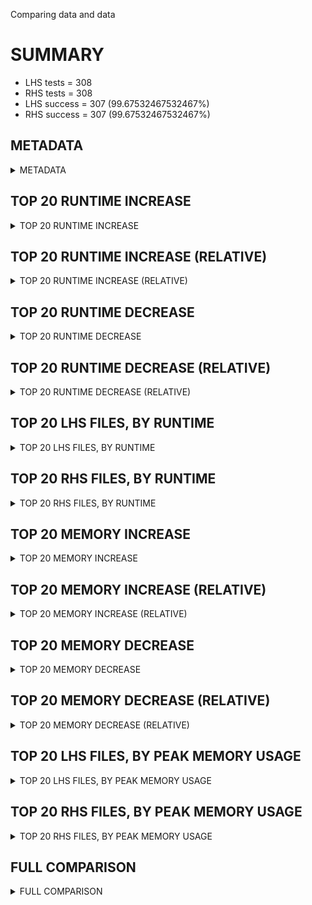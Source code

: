 Comparing data and data


# SUMMARY
- LHS tests = 308
- RHS tests = 308
- LHS success = 307  (99.67532467532467%)
- RHS success = 307  (99.67532467532467%)


## METADATA

<details><summary>METADATA</summary>

# LHS
<pre>
Ramon benchmark for Z3
-
Job description: dio on certora with random seed
Job tag: dio_on_certora_rs
Runner: lev-ripper
Z3 repo: Z3Prover/z3
Z3 commit: df10608db8904f0058a3b63bd99184f4a47c653e
Z3 branch: 
Z3 options: "-T:600 -st lp.dio_eqs=true smt.random_seed=128"
Z3 inputs: inputs/certora
Z3 commit message: reject more terms with big numbers

Signed-off-by: Lev Nachmanson <levnach@hotmail.com>

</pre>
# RHS
<pre>
Ramon benchmark for Z3
-
Job description: dio on certora with random seed
Job tag: dio_on_certora_rs
Runner: lev-ripper
Z3 repo: Z3Prover/z3
Z3 commit: df10608db8904f0058a3b63bd99184f4a47c653e
Z3 branch: 
Z3 options: "-T:600 -st lp.dio_eqs=true smt.random_seed=128"
Z3 inputs: inputs/certora
Z3 commit message: reject more terms with big numbers

Signed-off-by: Lev Nachmanson <levnach@hotmail.com>

</pre>
</details>


## TOP 20 RUNTIME INCREASE

<details><summary>TOP 20 RUNTIME INCREASE</summary>

|FILE                                                                                        |TIME_L     |TIME_R     |DIFF(s)    |DIFF(%)|
|-------------|-------------:|-------------:|--------------:|------------:|
|11775_ad46e5b8db4748c51973_42_QF_UFDTLIA.smt2                                               |   1.344s  |   1.344s  |   0.000s  | 0.0%|
|11775_ad46e5b8db4748c51973_42_QF_UFDTNIA.smt2                                               |   0.739s  |   0.739s  |   0.000s  | 0.0%|
|11775_ad46e5b8db4748c51973_42_QF_UFLIA.smt2                                                 |   2.063s  |   2.063s  |   0.000s  | 0.0%|
|11775_ad46e5b8db4748c51973_42_QF_UFNIA.smt2                                                 |   2.746s  |   2.746s  |   0.000s  | 0.0%|
|11775_ad46e5b8db4748c51973_43_QF_UFDTLIA.smt2                                               |   0.706s  |   0.706s  |   0.000s  | 0.0%|
|11775_ad46e5b8db4748c51973_43_QF_UFDTNIA.smt2                                               |   1.448s  |   1.448s  |   0.000s  | 0.0%|
|11775_ad46e5b8db4748c51973_43_QF_UFLIA.smt2                                                 |   3.210s  |   3.210s  |   0.000s  | 0.0%|
|11775_ad46e5b8db4748c51973_43_QF_UFNIA.smt2                                                 |   0.946s  |   0.946s  |   0.000s  | 0.0%|
|17512_5c1021b0faa6b6e1791b_19_QF_UFDTLIA.smt2                                               | 599.414s  | 599.414s  |   0.000s  | 0.0%|
|17512_5c1021b0faa6b6e1791b_19_QF_UFDTNIA.smt2                                               |   1.367s  |   1.367s  |   0.000s  | 0.0%|
|17512_5c1021b0faa6b6e1791b_19_QF_UFLIA.smt2                                                 | 327.407s  | 327.407s  |   0.000s  | 0.0%|
|17512_5c1021b0faa6b6e1791b_19_QF_UFNIA.smt2                                                 |   2.969s  |   2.969s  |   0.000s  | 0.0%|
|17512_5c1021b0faa6b6e1791b_20_QF_UFDTLIA.smt2                                               | 599.567s  | 599.567s  |   0.000s  | 0.0%|
|17512_5c1021b0faa6b6e1791b_20_QF_UFDTNIA.smt2                                               |  53.467s  |  53.467s  |   0.000s  | 0.0%|
|17512_5c1021b0faa6b6e1791b_20_QF_UFLIA.smt2                                                 | 599.774s  | 599.774s  |   0.000s  | 0.0%|
|17512_5c1021b0faa6b6e1791b_20_QF_UFNIA.smt2                                                 |  15.488s  |  15.488s  |   0.000s  | 0.0%|
|17512_5c1021b0faa6b6e1791b_21_QF_UFDTLIA.smt2                                               |   8.132s  |   8.132s  |   0.000s  | 0.0%|
|17512_5c1021b0faa6b6e1791b_21_QF_UFDTNIA.smt2                                               |  75.728s  |  75.728s  |   0.000s  | 0.0%|
|17512_5c1021b0faa6b6e1791b_21_QF_UFLIA.smt2                                                 |   7.823s  |   7.823s  |   0.000s  | 0.0%|
|17512_5c1021b0faa6b6e1791b_21_QF_UFNIA.smt2                                                 |   9.211s  |   9.211s  |   0.000s  | 0.0%|
</details>


## TOP 20 RUNTIME INCREASE (RELATIVE)

<details><summary>TOP 20 RUNTIME INCREASE (RELATIVE)</summary>

|FILE                                                                                        |TIME_L     |TIME_R     |DIFF(s)    |DIFF(%)|
|-------------|-------------:|-------------:|--------------:|------------:|
|11775_ad46e5b8db4748c51973_42_QF_UFDTLIA.smt2                                               |   1.344s  |   1.344s  |   0.000s  | 0.0%|
|11775_ad46e5b8db4748c51973_42_QF_UFDTNIA.smt2                                               |   0.739s  |   0.739s  |   0.000s  | 0.0%|
|11775_ad46e5b8db4748c51973_42_QF_UFLIA.smt2                                                 |   2.063s  |   2.063s  |   0.000s  | 0.0%|
|11775_ad46e5b8db4748c51973_42_QF_UFNIA.smt2                                                 |   2.746s  |   2.746s  |   0.000s  | 0.0%|
|11775_ad46e5b8db4748c51973_43_QF_UFDTLIA.smt2                                               |   0.706s  |   0.706s  |   0.000s  | 0.0%|
|11775_ad46e5b8db4748c51973_43_QF_UFDTNIA.smt2                                               |   1.448s  |   1.448s  |   0.000s  | 0.0%|
|11775_ad46e5b8db4748c51973_43_QF_UFLIA.smt2                                                 |   3.210s  |   3.210s  |   0.000s  | 0.0%|
|11775_ad46e5b8db4748c51973_43_QF_UFNIA.smt2                                                 |   0.946s  |   0.946s  |   0.000s  | 0.0%|
|17512_5c1021b0faa6b6e1791b_19_QF_UFDTLIA.smt2                                               | 599.414s  | 599.414s  |   0.000s  | 0.0%|
|17512_5c1021b0faa6b6e1791b_19_QF_UFDTNIA.smt2                                               |   1.367s  |   1.367s  |   0.000s  | 0.0%|
|17512_5c1021b0faa6b6e1791b_19_QF_UFLIA.smt2                                                 | 327.407s  | 327.407s  |   0.000s  | 0.0%|
|17512_5c1021b0faa6b6e1791b_19_QF_UFNIA.smt2                                                 |   2.969s  |   2.969s  |   0.000s  | 0.0%|
|17512_5c1021b0faa6b6e1791b_20_QF_UFDTLIA.smt2                                               | 599.567s  | 599.567s  |   0.000s  | 0.0%|
|17512_5c1021b0faa6b6e1791b_20_QF_UFDTNIA.smt2                                               |  53.467s  |  53.467s  |   0.000s  | 0.0%|
|17512_5c1021b0faa6b6e1791b_20_QF_UFLIA.smt2                                                 | 599.774s  | 599.774s  |   0.000s  | 0.0%|
|17512_5c1021b0faa6b6e1791b_20_QF_UFNIA.smt2                                                 |  15.488s  |  15.488s  |   0.000s  | 0.0%|
|17512_5c1021b0faa6b6e1791b_21_QF_UFDTLIA.smt2                                               |   8.132s  |   8.132s  |   0.000s  | 0.0%|
|17512_5c1021b0faa6b6e1791b_21_QF_UFDTNIA.smt2                                               |  75.728s  |  75.728s  |   0.000s  | 0.0%|
|17512_5c1021b0faa6b6e1791b_21_QF_UFLIA.smt2                                                 |   7.823s  |   7.823s  |   0.000s  | 0.0%|
|17512_5c1021b0faa6b6e1791b_21_QF_UFNIA.smt2                                                 |   9.211s  |   9.211s  |   0.000s  | 0.0%|
</details>


## TOP 20 RUNTIME DECREASE

<details><summary>TOP 20 RUNTIME DECREASE</summary>

|FILE                                                                                        |TIME_L     |TIME_R     |DIFF(s)    |DIFF(%)|
|-------------|-------------:|-------------:|--------------:|------------:|
|11775_ad46e5b8db4748c51973_42_QF_UFDTLIA.smt2                                               |   1.344s  |   1.344s  |   0.000s  | 0.0%|
|11775_ad46e5b8db4748c51973_42_QF_UFDTNIA.smt2                                               |   0.739s  |   0.739s  |   0.000s  | 0.0%|
|11775_ad46e5b8db4748c51973_42_QF_UFLIA.smt2                                                 |   2.063s  |   2.063s  |   0.000s  | 0.0%|
|11775_ad46e5b8db4748c51973_42_QF_UFNIA.smt2                                                 |   2.746s  |   2.746s  |   0.000s  | 0.0%|
|11775_ad46e5b8db4748c51973_43_QF_UFDTLIA.smt2                                               |   0.706s  |   0.706s  |   0.000s  | 0.0%|
|11775_ad46e5b8db4748c51973_43_QF_UFDTNIA.smt2                                               |   1.448s  |   1.448s  |   0.000s  | 0.0%|
|11775_ad46e5b8db4748c51973_43_QF_UFLIA.smt2                                                 |   3.210s  |   3.210s  |   0.000s  | 0.0%|
|11775_ad46e5b8db4748c51973_43_QF_UFNIA.smt2                                                 |   0.946s  |   0.946s  |   0.000s  | 0.0%|
|17512_5c1021b0faa6b6e1791b_19_QF_UFDTLIA.smt2                                               | 599.414s  | 599.414s  |   0.000s  | 0.0%|
|17512_5c1021b0faa6b6e1791b_19_QF_UFDTNIA.smt2                                               |   1.367s  |   1.367s  |   0.000s  | 0.0%|
|17512_5c1021b0faa6b6e1791b_19_QF_UFLIA.smt2                                                 | 327.407s  | 327.407s  |   0.000s  | 0.0%|
|17512_5c1021b0faa6b6e1791b_19_QF_UFNIA.smt2                                                 |   2.969s  |   2.969s  |   0.000s  | 0.0%|
|17512_5c1021b0faa6b6e1791b_20_QF_UFDTLIA.smt2                                               | 599.567s  | 599.567s  |   0.000s  | 0.0%|
|17512_5c1021b0faa6b6e1791b_20_QF_UFDTNIA.smt2                                               |  53.467s  |  53.467s  |   0.000s  | 0.0%|
|17512_5c1021b0faa6b6e1791b_20_QF_UFLIA.smt2                                                 | 599.774s  | 599.774s  |   0.000s  | 0.0%|
|17512_5c1021b0faa6b6e1791b_20_QF_UFNIA.smt2                                                 |  15.488s  |  15.488s  |   0.000s  | 0.0%|
|17512_5c1021b0faa6b6e1791b_21_QF_UFDTLIA.smt2                                               |   8.132s  |   8.132s  |   0.000s  | 0.0%|
|17512_5c1021b0faa6b6e1791b_21_QF_UFDTNIA.smt2                                               |  75.728s  |  75.728s  |   0.000s  | 0.0%|
|17512_5c1021b0faa6b6e1791b_21_QF_UFLIA.smt2                                                 |   7.823s  |   7.823s  |   0.000s  | 0.0%|
|17512_5c1021b0faa6b6e1791b_21_QF_UFNIA.smt2                                                 |   9.211s  |   9.211s  |   0.000s  | 0.0%|
</details>


## TOP 20 RUNTIME DECREASE (RELATIVE)

<details><summary>TOP 20 RUNTIME DECREASE (RELATIVE)</summary>

|FILE                                                                                        |TIME_L     |TIME_R     |DIFF(s)    |DIFF(%)|
|-------------|-------------:|-------------:|--------------:|------------:|
|11775_ad46e5b8db4748c51973_42_QF_UFDTLIA.smt2                                               |   1.344s  |   1.344s  |   0.000s  | 0.0%|
|11775_ad46e5b8db4748c51973_42_QF_UFDTNIA.smt2                                               |   0.739s  |   0.739s  |   0.000s  | 0.0%|
|11775_ad46e5b8db4748c51973_42_QF_UFLIA.smt2                                                 |   2.063s  |   2.063s  |   0.000s  | 0.0%|
|11775_ad46e5b8db4748c51973_42_QF_UFNIA.smt2                                                 |   2.746s  |   2.746s  |   0.000s  | 0.0%|
|11775_ad46e5b8db4748c51973_43_QF_UFDTLIA.smt2                                               |   0.706s  |   0.706s  |   0.000s  | 0.0%|
|11775_ad46e5b8db4748c51973_43_QF_UFDTNIA.smt2                                               |   1.448s  |   1.448s  |   0.000s  | 0.0%|
|11775_ad46e5b8db4748c51973_43_QF_UFLIA.smt2                                                 |   3.210s  |   3.210s  |   0.000s  | 0.0%|
|11775_ad46e5b8db4748c51973_43_QF_UFNIA.smt2                                                 |   0.946s  |   0.946s  |   0.000s  | 0.0%|
|17512_5c1021b0faa6b6e1791b_19_QF_UFDTLIA.smt2                                               | 599.414s  | 599.414s  |   0.000s  | 0.0%|
|17512_5c1021b0faa6b6e1791b_19_QF_UFDTNIA.smt2                                               |   1.367s  |   1.367s  |   0.000s  | 0.0%|
|17512_5c1021b0faa6b6e1791b_19_QF_UFLIA.smt2                                                 | 327.407s  | 327.407s  |   0.000s  | 0.0%|
|17512_5c1021b0faa6b6e1791b_19_QF_UFNIA.smt2                                                 |   2.969s  |   2.969s  |   0.000s  | 0.0%|
|17512_5c1021b0faa6b6e1791b_20_QF_UFDTLIA.smt2                                               | 599.567s  | 599.567s  |   0.000s  | 0.0%|
|17512_5c1021b0faa6b6e1791b_20_QF_UFDTNIA.smt2                                               |  53.467s  |  53.467s  |   0.000s  | 0.0%|
|17512_5c1021b0faa6b6e1791b_20_QF_UFLIA.smt2                                                 | 599.774s  | 599.774s  |   0.000s  | 0.0%|
|17512_5c1021b0faa6b6e1791b_20_QF_UFNIA.smt2                                                 |  15.488s  |  15.488s  |   0.000s  | 0.0%|
|17512_5c1021b0faa6b6e1791b_21_QF_UFDTLIA.smt2                                               |   8.132s  |   8.132s  |   0.000s  | 0.0%|
|17512_5c1021b0faa6b6e1791b_21_QF_UFDTNIA.smt2                                               |  75.728s  |  75.728s  |   0.000s  | 0.0%|
|17512_5c1021b0faa6b6e1791b_21_QF_UFLIA.smt2                                                 |   7.823s  |   7.823s  |   0.000s  | 0.0%|
|17512_5c1021b0faa6b6e1791b_21_QF_UFNIA.smt2                                                 |   9.211s  |   9.211s  |   0.000s  | 0.0%|
</details>


## TOP 20 LHS FILES, BY RUNTIME

<details><summary>TOP 20 LHS FILES, BY RUNTIME</summary>

|FILE                                                                                       |TIME     |MEM        |
|------------|----------:|---------:|
|38347_525a1ca0331f2bcbf520_54_QF_UFDTLIA.smt2                                              | 599.919s |2124.0MiB|
|940_590f27b1c3c800d3243e_30_QF_UFDTLIA.smt2                                                | 599.914s |939.0MiB|
|940_590f27b1c3c800d3243e_33_QF_UFDTLIA.smt2                                                | 599.870s |467.0MiB|
|940_590f27b1c3c800d3243e_29_QF_UFDTLIA.smt2                                                | 599.861s |452.0MiB|
|940_590f27b1c3c800d3243e_32_QF_UFDTLIA.smt2                                                | 599.849s |492.0MiB|
|66603_accdadf23a1cf70ae043_75_QF_UFLIA.smt2                                                | 599.849s |1295.0MiB|
|44289_b077fc096b3d41cba49f8628caff7fa5_16_QF_UFLIA.smt2                                    | 599.841s |242.0MiB|
|25959_5dee2e2f6ef44465a2bea4b085818948_65_QF_UFDTLIA.smt2                                  | 599.819s |1418.0MiB|
|25959_5dee2e2f6ef44465a2bea4b085818948_67_QF_UFNIA.smt2                                    | 599.804s |106.0MiB|
|93493_1fdb6cc8eb9c4363b5838af9eb8c7f1f_53_QF_UFLIA.smt2                                    | 599.804s |154.0MiB|
|38347_525a1ca0331f2bcbf520_54_QF_UFLIA.smt2                                                | 599.800s |2221.0MiB|
|25959_5dee2e2f6ef44465a2bea4b085818948_69_QF_UFDTLIA.smt2                                  | 599.798s |727.0MiB|
|72658_63104dadde9c6026353f_71_QF_UFLIA.smt2                                                | 599.787s |369.0MiB|
|65782_cd31513fdcd15701933b_5_QF_UFNIA.smt2                                                 | 599.786s |90.628MiB|
|66603_accdadf23a1cf70ae043_75_QF_UFNIA.smt2                                                | 599.776s |632.0MiB|
|66603_accdadf23a1cf70ae043_72_QF_UFNIA.smt2                                                | 599.775s |571.0MiB|
|17512_5c1021b0faa6b6e1791b_20_QF_UFLIA.smt2                                                | 599.774s |606.0MiB|
|44788_1965f0d6d94d5d8054ba_35_QF_UFNIA.smt2                                                | 599.771s |82.3MiB|
|38347_092cc73601c78e45f4f9_55_QF_UFNIA.smt2                                                | 599.769s |31.044MiB|
|66603_accdadf23a1cf70ae043_73_QF_UFLIA.smt2                                                | 599.766s |881.0MiB|
</details>


## TOP 20 RHS FILES, BY RUNTIME

<details><summary>TOP 20 RHS FILES, BY RUNTIME</summary>

|FILE                                                                                       |TIME     |MEM        |
|------------|----------:|---------:|
|38347_525a1ca0331f2bcbf520_54_QF_UFDTLIA.smt2                                              | 599.919s |2124.0MiB|
|940_590f27b1c3c800d3243e_30_QF_UFDTLIA.smt2                                                | 599.914s |939.0MiB|
|940_590f27b1c3c800d3243e_33_QF_UFDTLIA.smt2                                                | 599.870s |467.0MiB|
|940_590f27b1c3c800d3243e_29_QF_UFDTLIA.smt2                                                | 599.861s |452.0MiB|
|940_590f27b1c3c800d3243e_32_QF_UFDTLIA.smt2                                                | 599.849s |492.0MiB|
|66603_accdadf23a1cf70ae043_75_QF_UFLIA.smt2                                                | 599.849s |1295.0MiB|
|44289_b077fc096b3d41cba49f8628caff7fa5_16_QF_UFLIA.smt2                                    | 599.841s |242.0MiB|
|25959_5dee2e2f6ef44465a2bea4b085818948_65_QF_UFDTLIA.smt2                                  | 599.819s |1418.0MiB|
|25959_5dee2e2f6ef44465a2bea4b085818948_67_QF_UFNIA.smt2                                    | 599.804s |106.0MiB|
|93493_1fdb6cc8eb9c4363b5838af9eb8c7f1f_53_QF_UFLIA.smt2                                    | 599.804s |154.0MiB|
|38347_525a1ca0331f2bcbf520_54_QF_UFLIA.smt2                                                | 599.800s |2221.0MiB|
|25959_5dee2e2f6ef44465a2bea4b085818948_69_QF_UFDTLIA.smt2                                  | 599.798s |727.0MiB|
|72658_63104dadde9c6026353f_71_QF_UFLIA.smt2                                                | 599.787s |369.0MiB|
|65782_cd31513fdcd15701933b_5_QF_UFNIA.smt2                                                 | 599.786s |90.628MiB|
|66603_accdadf23a1cf70ae043_75_QF_UFNIA.smt2                                                | 599.776s |632.0MiB|
|66603_accdadf23a1cf70ae043_72_QF_UFNIA.smt2                                                | 599.775s |571.0MiB|
|17512_5c1021b0faa6b6e1791b_20_QF_UFLIA.smt2                                                | 599.774s |606.0MiB|
|44788_1965f0d6d94d5d8054ba_35_QF_UFNIA.smt2                                                | 599.771s |82.3MiB|
|38347_092cc73601c78e45f4f9_55_QF_UFNIA.smt2                                                | 599.769s |31.044MiB|
|66603_accdadf23a1cf70ae043_73_QF_UFLIA.smt2                                                | 599.766s |881.0MiB|
</details>


## TOP 20 MEMORY INCREASE

<details><summary>TOP 20 MEMORY INCREASE</summary>

|FILE                                                                                        |MEM_L         |MEM_R         |DIFF            |DIFF(%)|
|-------------|-------------:|-------------:|--------------:|------------:|
|11775_ad46e5b8db4748c51973_42_QF_UFDTLIA.smt2                                               |35.12MiB|35.12MiB|0B| 0.0%|
|11775_ad46e5b8db4748c51973_42_QF_UFDTNIA.smt2                                               |28.644MiB|28.644MiB|0B| 0.0%|
|11775_ad46e5b8db4748c51973_42_QF_UFLIA.smt2                                                 |40.348MiB|40.348MiB|0B| 0.0%|
|11775_ad46e5b8db4748c51973_42_QF_UFNIA.smt2                                                 |30.992MiB|30.992MiB|0B| 0.0%|
|11775_ad46e5b8db4748c51973_43_QF_UFDTLIA.smt2                                               |33.632MiB|33.632MiB|0B| 0.0%|
|11775_ad46e5b8db4748c51973_43_QF_UFDTNIA.smt2                                               |27.468MiB|27.468MiB|0B| 0.0%|
|11775_ad46e5b8db4748c51973_43_QF_UFLIA.smt2                                                 |37.664MiB|37.664MiB|0B| 0.0%|
|11775_ad46e5b8db4748c51973_43_QF_UFNIA.smt2                                                 |27.036MiB|27.036MiB|0B| 0.0%|
|17512_5c1021b0faa6b6e1791b_19_QF_UFDTLIA.smt2                                               |147.0MiB|147.0MiB|0B| 0.0%|
|17512_5c1021b0faa6b6e1791b_19_QF_UFDTNIA.smt2                                               |22.82MiB|22.82MiB|0B| 0.0%|
|17512_5c1021b0faa6b6e1791b_19_QF_UFLIA.smt2                                                 |97.164MiB|97.164MiB|0B| 0.0%|
|17512_5c1021b0faa6b6e1791b_19_QF_UFNIA.smt2                                                 |23.12MiB|23.12MiB|0B| 0.0%|
|17512_5c1021b0faa6b6e1791b_20_QF_UFDTLIA.smt2                                               |608.0MiB|608.0MiB|0B| 0.0%|
|17512_5c1021b0faa6b6e1791b_20_QF_UFDTNIA.smt2                                               |35.388MiB|35.388MiB|0B| 0.0%|
|17512_5c1021b0faa6b6e1791b_20_QF_UFLIA.smt2                                                 |606.0MiB|606.0MiB|0B| 0.0%|
|17512_5c1021b0faa6b6e1791b_20_QF_UFNIA.smt2                                                 |33.308MiB|33.308MiB|0B| 0.0%|
|17512_5c1021b0faa6b6e1791b_21_QF_UFDTLIA.smt2                                               |71.804MiB|71.804MiB|0B| 0.0%|
|17512_5c1021b0faa6b6e1791b_21_QF_UFDTNIA.smt2                                               |39.572MiB|39.572MiB|0B| 0.0%|
|17512_5c1021b0faa6b6e1791b_21_QF_UFLIA.smt2                                                 |75.36MiB|75.36MiB|0B| 0.0%|
|17512_5c1021b0faa6b6e1791b_21_QF_UFNIA.smt2                                                 |33.044MiB|33.044MiB|0B| 0.0%|
</details>


## TOP 20 MEMORY INCREASE (RELATIVE)

<details><summary>TOP 20 MEMORY INCREASE (RELATIVE)</summary>

|FILE                                                                                        |MEM_L         |MEM_R         |DIFF            |DIFF(%)|
|-------------|-------------:|-------------:|--------------:|------------:|
|11775_ad46e5b8db4748c51973_42_QF_UFDTLIA.smt2                                               |35.12MiB|35.12MiB|0B| 0.0%|
|11775_ad46e5b8db4748c51973_42_QF_UFDTNIA.smt2                                               |28.644MiB|28.644MiB|0B| 0.0%|
|11775_ad46e5b8db4748c51973_42_QF_UFLIA.smt2                                                 |40.348MiB|40.348MiB|0B| 0.0%|
|11775_ad46e5b8db4748c51973_42_QF_UFNIA.smt2                                                 |30.992MiB|30.992MiB|0B| 0.0%|
|11775_ad46e5b8db4748c51973_43_QF_UFDTLIA.smt2                                               |33.632MiB|33.632MiB|0B| 0.0%|
|11775_ad46e5b8db4748c51973_43_QF_UFDTNIA.smt2                                               |27.468MiB|27.468MiB|0B| 0.0%|
|11775_ad46e5b8db4748c51973_43_QF_UFLIA.smt2                                                 |37.664MiB|37.664MiB|0B| 0.0%|
|11775_ad46e5b8db4748c51973_43_QF_UFNIA.smt2                                                 |27.036MiB|27.036MiB|0B| 0.0%|
|17512_5c1021b0faa6b6e1791b_19_QF_UFDTLIA.smt2                                               |147.0MiB|147.0MiB|0B| 0.0%|
|17512_5c1021b0faa6b6e1791b_19_QF_UFDTNIA.smt2                                               |22.82MiB|22.82MiB|0B| 0.0%|
|17512_5c1021b0faa6b6e1791b_19_QF_UFLIA.smt2                                                 |97.164MiB|97.164MiB|0B| 0.0%|
|17512_5c1021b0faa6b6e1791b_19_QF_UFNIA.smt2                                                 |23.12MiB|23.12MiB|0B| 0.0%|
|17512_5c1021b0faa6b6e1791b_20_QF_UFDTLIA.smt2                                               |608.0MiB|608.0MiB|0B| 0.0%|
|17512_5c1021b0faa6b6e1791b_20_QF_UFDTNIA.smt2                                               |35.388MiB|35.388MiB|0B| 0.0%|
|17512_5c1021b0faa6b6e1791b_20_QF_UFLIA.smt2                                                 |606.0MiB|606.0MiB|0B| 0.0%|
|17512_5c1021b0faa6b6e1791b_20_QF_UFNIA.smt2                                                 |33.308MiB|33.308MiB|0B| 0.0%|
|17512_5c1021b0faa6b6e1791b_21_QF_UFDTLIA.smt2                                               |71.804MiB|71.804MiB|0B| 0.0%|
|17512_5c1021b0faa6b6e1791b_21_QF_UFDTNIA.smt2                                               |39.572MiB|39.572MiB|0B| 0.0%|
|17512_5c1021b0faa6b6e1791b_21_QF_UFLIA.smt2                                                 |75.36MiB|75.36MiB|0B| 0.0%|
|17512_5c1021b0faa6b6e1791b_21_QF_UFNIA.smt2                                                 |33.044MiB|33.044MiB|0B| 0.0%|
</details>


## TOP 20 MEMORY DECREASE

<details><summary>TOP 20 MEMORY DECREASE</summary>

|FILE                                                                                        |MEM_L         |MEM_R         |DIFF            |DIFF(%)|
|-------------|-------------:|-------------:|--------------:|------------:|
|11775_ad46e5b8db4748c51973_42_QF_UFDTLIA.smt2                                               |35.12MiB|35.12MiB|0B| 0.0%|
|11775_ad46e5b8db4748c51973_42_QF_UFDTNIA.smt2                                               |28.644MiB|28.644MiB|0B| 0.0%|
|11775_ad46e5b8db4748c51973_42_QF_UFLIA.smt2                                                 |40.348MiB|40.348MiB|0B| 0.0%|
|11775_ad46e5b8db4748c51973_42_QF_UFNIA.smt2                                                 |30.992MiB|30.992MiB|0B| 0.0%|
|11775_ad46e5b8db4748c51973_43_QF_UFDTLIA.smt2                                               |33.632MiB|33.632MiB|0B| 0.0%|
|11775_ad46e5b8db4748c51973_43_QF_UFDTNIA.smt2                                               |27.468MiB|27.468MiB|0B| 0.0%|
|11775_ad46e5b8db4748c51973_43_QF_UFLIA.smt2                                                 |37.664MiB|37.664MiB|0B| 0.0%|
|11775_ad46e5b8db4748c51973_43_QF_UFNIA.smt2                                                 |27.036MiB|27.036MiB|0B| 0.0%|
|17512_5c1021b0faa6b6e1791b_19_QF_UFDTLIA.smt2                                               |147.0MiB|147.0MiB|0B| 0.0%|
|17512_5c1021b0faa6b6e1791b_19_QF_UFDTNIA.smt2                                               |22.82MiB|22.82MiB|0B| 0.0%|
|17512_5c1021b0faa6b6e1791b_19_QF_UFLIA.smt2                                                 |97.164MiB|97.164MiB|0B| 0.0%|
|17512_5c1021b0faa6b6e1791b_19_QF_UFNIA.smt2                                                 |23.12MiB|23.12MiB|0B| 0.0%|
|17512_5c1021b0faa6b6e1791b_20_QF_UFDTLIA.smt2                                               |608.0MiB|608.0MiB|0B| 0.0%|
|17512_5c1021b0faa6b6e1791b_20_QF_UFDTNIA.smt2                                               |35.388MiB|35.388MiB|0B| 0.0%|
|17512_5c1021b0faa6b6e1791b_20_QF_UFLIA.smt2                                                 |606.0MiB|606.0MiB|0B| 0.0%|
|17512_5c1021b0faa6b6e1791b_20_QF_UFNIA.smt2                                                 |33.308MiB|33.308MiB|0B| 0.0%|
|17512_5c1021b0faa6b6e1791b_21_QF_UFDTLIA.smt2                                               |71.804MiB|71.804MiB|0B| 0.0%|
|17512_5c1021b0faa6b6e1791b_21_QF_UFDTNIA.smt2                                               |39.572MiB|39.572MiB|0B| 0.0%|
|17512_5c1021b0faa6b6e1791b_21_QF_UFLIA.smt2                                                 |75.36MiB|75.36MiB|0B| 0.0%|
|17512_5c1021b0faa6b6e1791b_21_QF_UFNIA.smt2                                                 |33.044MiB|33.044MiB|0B| 0.0%|
</details>


## TOP 20 MEMORY DECREASE (RELATIVE)

<details><summary>TOP 20 MEMORY DECREASE (RELATIVE)</summary>

|FILE                                                                                        |MEM_L         |MEM_R         |DIFF            |DIFF(%)|
|-------------|-------------:|-------------:|--------------:|------------:|
|11775_ad46e5b8db4748c51973_42_QF_UFDTLIA.smt2                                               |35.12MiB|35.12MiB|0B| 0.0%|
|11775_ad46e5b8db4748c51973_42_QF_UFDTNIA.smt2                                               |28.644MiB|28.644MiB|0B| 0.0%|
|11775_ad46e5b8db4748c51973_42_QF_UFLIA.smt2                                                 |40.348MiB|40.348MiB|0B| 0.0%|
|11775_ad46e5b8db4748c51973_42_QF_UFNIA.smt2                                                 |30.992MiB|30.992MiB|0B| 0.0%|
|11775_ad46e5b8db4748c51973_43_QF_UFDTLIA.smt2                                               |33.632MiB|33.632MiB|0B| 0.0%|
|11775_ad46e5b8db4748c51973_43_QF_UFDTNIA.smt2                                               |27.468MiB|27.468MiB|0B| 0.0%|
|11775_ad46e5b8db4748c51973_43_QF_UFLIA.smt2                                                 |37.664MiB|37.664MiB|0B| 0.0%|
|11775_ad46e5b8db4748c51973_43_QF_UFNIA.smt2                                                 |27.036MiB|27.036MiB|0B| 0.0%|
|17512_5c1021b0faa6b6e1791b_19_QF_UFDTLIA.smt2                                               |147.0MiB|147.0MiB|0B| 0.0%|
|17512_5c1021b0faa6b6e1791b_19_QF_UFDTNIA.smt2                                               |22.82MiB|22.82MiB|0B| 0.0%|
|17512_5c1021b0faa6b6e1791b_19_QF_UFLIA.smt2                                                 |97.164MiB|97.164MiB|0B| 0.0%|
|17512_5c1021b0faa6b6e1791b_19_QF_UFNIA.smt2                                                 |23.12MiB|23.12MiB|0B| 0.0%|
|17512_5c1021b0faa6b6e1791b_20_QF_UFDTLIA.smt2                                               |608.0MiB|608.0MiB|0B| 0.0%|
|17512_5c1021b0faa6b6e1791b_20_QF_UFDTNIA.smt2                                               |35.388MiB|35.388MiB|0B| 0.0%|
|17512_5c1021b0faa6b6e1791b_20_QF_UFLIA.smt2                                                 |606.0MiB|606.0MiB|0B| 0.0%|
|17512_5c1021b0faa6b6e1791b_20_QF_UFNIA.smt2                                                 |33.308MiB|33.308MiB|0B| 0.0%|
|17512_5c1021b0faa6b6e1791b_21_QF_UFDTLIA.smt2                                               |71.804MiB|71.804MiB|0B| 0.0%|
|17512_5c1021b0faa6b6e1791b_21_QF_UFDTNIA.smt2                                               |39.572MiB|39.572MiB|0B| 0.0%|
|17512_5c1021b0faa6b6e1791b_21_QF_UFLIA.smt2                                                 |75.36MiB|75.36MiB|0B| 0.0%|
|17512_5c1021b0faa6b6e1791b_21_QF_UFNIA.smt2                                                 |33.044MiB|33.044MiB|0B| 0.0%|
</details>


## TOP 20 LHS FILES, BY PEAK MEMORY USAGE

<details><summary>TOP 20 LHS FILES, BY PEAK MEMORY USAGE</summary>

|FILE                                                                                       |TIME     |MEM        |
|------------|----------:|---------:|
|38347_525a1ca0331f2bcbf520_54_QF_UFLIA.smt2                                                | 599.800s |2221.0MiB|
|25959_5dee2e2f6ef44465a2bea4b085818948_67_QF_UFLIA.smt2                                    | 599.659s |2194.0MiB|
|38347_525a1ca0331f2bcbf520_54_QF_UFDTLIA.smt2                                              | 599.919s |2124.0MiB|
|66603_accdadf23a1cf70ae043_76_QF_UFLIA.smt2                                                | 112.402s |1718.0MiB|
|66603_accdadf23a1cf70ae043_76_QF_UFNIA.smt2                                                | 599.508s |1545.0MiB|
|25959_5dee2e2f6ef44465a2bea4b085818948_65_QF_UFDTLIA.smt2                                  | 599.819s |1418.0MiB|
|25959_5dee2e2f6ef44465a2bea4b085818948_67_QF_UFDTLIA.smt2                                  | 599.563s |1376.0MiB|
|25959_5dee2e2f6ef44465a2bea4b085818948_65_QF_UFLIA.smt2                                    | 599.702s |1343.0MiB|
|66603_accdadf23a1cf70ae043_75_QF_UFLIA.smt2                                                | 599.849s |1295.0MiB|
|25959_5dee2e2f6ef44465a2bea4b085818948_66_QF_UFDTLIA.smt2                                  | 598.976s |1134.0MiB|
|25959_5dee2e2f6ef44465a2bea4b085818948_68_QF_UFDTLIA.smt2                                  | 599.482s |963.0MiB|
|940_590f27b1c3c800d3243e_30_QF_UFDTLIA.smt2                                                | 599.914s |939.0MiB|
|3106_1c933134166dbad31f79_38_QF_UFNIA.smt2                                                 | 599.677s |902.0MiB|
|66603_accdadf23a1cf70ae043_74_QF_UFNIA.smt2                                                | 599.497s |902.0MiB|
|25959_5dee2e2f6ef44465a2bea4b085818948_66_QF_UFLIA.smt2                                    | 599.632s |901.0MiB|
|66603_accdadf23a1cf70ae043_73_QF_UFLIA.smt2                                                | 599.766s |881.0MiB|
|25959_5dee2e2f6ef44465a2bea4b085818948_69_QF_UFLIA.smt2                                    | 599.499s |864.0MiB|
|83314_a702bf8b823398c9e37a_4_UFDTLIA.smt2                                                  | 599.656s |760.0MiB|
|25959_5dee2e2f6ef44465a2bea4b085818948_68_QF_UFLIA.smt2                                    | 599.714s |744.0MiB|
|3106_1c933134166dbad31f79_38_QF_UFLIA.smt2                                                 | 599.295s |743.0MiB|
</details>


## TOP 20 RHS FILES, BY PEAK MEMORY USAGE

<details><summary>TOP 20 RHS FILES, BY PEAK MEMORY USAGE</summary>

|FILE                                                                                       |TIME     |MEM        |
|------------|----------:|---------:|
|38347_525a1ca0331f2bcbf520_54_QF_UFLIA.smt2                                                | 599.800s |2221.0MiB|
|25959_5dee2e2f6ef44465a2bea4b085818948_67_QF_UFLIA.smt2                                    | 599.659s |2194.0MiB|
|38347_525a1ca0331f2bcbf520_54_QF_UFDTLIA.smt2                                              | 599.919s |2124.0MiB|
|66603_accdadf23a1cf70ae043_76_QF_UFLIA.smt2                                                | 112.402s |1718.0MiB|
|66603_accdadf23a1cf70ae043_76_QF_UFNIA.smt2                                                | 599.508s |1545.0MiB|
|25959_5dee2e2f6ef44465a2bea4b085818948_65_QF_UFDTLIA.smt2                                  | 599.819s |1418.0MiB|
|25959_5dee2e2f6ef44465a2bea4b085818948_67_QF_UFDTLIA.smt2                                  | 599.563s |1376.0MiB|
|25959_5dee2e2f6ef44465a2bea4b085818948_65_QF_UFLIA.smt2                                    | 599.702s |1343.0MiB|
|66603_accdadf23a1cf70ae043_75_QF_UFLIA.smt2                                                | 599.849s |1295.0MiB|
|25959_5dee2e2f6ef44465a2bea4b085818948_66_QF_UFDTLIA.smt2                                  | 598.976s |1134.0MiB|
|25959_5dee2e2f6ef44465a2bea4b085818948_68_QF_UFDTLIA.smt2                                  | 599.482s |963.0MiB|
|940_590f27b1c3c800d3243e_30_QF_UFDTLIA.smt2                                                | 599.914s |939.0MiB|
|3106_1c933134166dbad31f79_38_QF_UFNIA.smt2                                                 | 599.677s |902.0MiB|
|66603_accdadf23a1cf70ae043_74_QF_UFNIA.smt2                                                | 599.497s |902.0MiB|
|25959_5dee2e2f6ef44465a2bea4b085818948_66_QF_UFLIA.smt2                                    | 599.632s |901.0MiB|
|66603_accdadf23a1cf70ae043_73_QF_UFLIA.smt2                                                | 599.766s |881.0MiB|
|25959_5dee2e2f6ef44465a2bea4b085818948_69_QF_UFLIA.smt2                                    | 599.499s |864.0MiB|
|83314_a702bf8b823398c9e37a_4_UFDTLIA.smt2                                                  | 599.656s |760.0MiB|
|25959_5dee2e2f6ef44465a2bea4b085818948_68_QF_UFLIA.smt2                                    | 599.714s |744.0MiB|
|3106_1c933134166dbad31f79_38_QF_UFLIA.smt2                                                 | 599.295s |743.0MiB|
</details>


## FULL COMPARISON

<details><summary>FULL COMPARISON</summary>

|FILE                                                                                        |TIME_L     |TIME_R     |DIFF(s)    |DIFF(%)|
|-------------|-------------:|-------------:|--------------:|------------:|
|11775_ad46e5b8db4748c51973_42_QF_UFDTLIA.smt2                                               |   1.344s  |   1.344s  |   0.000s  | 0.0%|
|11775_ad46e5b8db4748c51973_42_QF_UFDTNIA.smt2                                               |   0.739s  |   0.739s  |   0.000s  | 0.0%|
|11775_ad46e5b8db4748c51973_42_QF_UFLIA.smt2                                                 |   2.063s  |   2.063s  |   0.000s  | 0.0%|
|11775_ad46e5b8db4748c51973_42_QF_UFNIA.smt2                                                 |   2.746s  |   2.746s  |   0.000s  | 0.0%|
|11775_ad46e5b8db4748c51973_43_QF_UFDTLIA.smt2                                               |   0.706s  |   0.706s  |   0.000s  | 0.0%|
|11775_ad46e5b8db4748c51973_43_QF_UFDTNIA.smt2                                               |   1.448s  |   1.448s  |   0.000s  | 0.0%|
|11775_ad46e5b8db4748c51973_43_QF_UFLIA.smt2                                                 |   3.210s  |   3.210s  |   0.000s  | 0.0%|
|11775_ad46e5b8db4748c51973_43_QF_UFNIA.smt2                                                 |   0.946s  |   0.946s  |   0.000s  | 0.0%|
|17512_5c1021b0faa6b6e1791b_19_QF_UFDTLIA.smt2                                               | 599.414s  | 599.414s  |   0.000s  | 0.0%|
|17512_5c1021b0faa6b6e1791b_19_QF_UFDTNIA.smt2                                               |   1.367s  |   1.367s  |   0.000s  | 0.0%|
|17512_5c1021b0faa6b6e1791b_19_QF_UFLIA.smt2                                                 | 327.407s  | 327.407s  |   0.000s  | 0.0%|
|17512_5c1021b0faa6b6e1791b_19_QF_UFNIA.smt2                                                 |   2.969s  |   2.969s  |   0.000s  | 0.0%|
|17512_5c1021b0faa6b6e1791b_20_QF_UFDTLIA.smt2                                               | 599.567s  | 599.567s  |   0.000s  | 0.0%|
|17512_5c1021b0faa6b6e1791b_20_QF_UFDTNIA.smt2                                               |  53.467s  |  53.467s  |   0.000s  | 0.0%|
|17512_5c1021b0faa6b6e1791b_20_QF_UFLIA.smt2                                                 | 599.774s  | 599.774s  |   0.000s  | 0.0%|
|17512_5c1021b0faa6b6e1791b_20_QF_UFNIA.smt2                                                 |  15.488s  |  15.488s  |   0.000s  | 0.0%|
|17512_5c1021b0faa6b6e1791b_21_QF_UFDTLIA.smt2                                               |   8.132s  |   8.132s  |   0.000s  | 0.0%|
|17512_5c1021b0faa6b6e1791b_21_QF_UFDTNIA.smt2                                               |  75.728s  |  75.728s  |   0.000s  | 0.0%|
|17512_5c1021b0faa6b6e1791b_21_QF_UFLIA.smt2                                                 |   7.823s  |   7.823s  |   0.000s  | 0.0%|
|17512_5c1021b0faa6b6e1791b_21_QF_UFNIA.smt2                                                 |   9.211s  |   9.211s  |   0.000s  | 0.0%|
|25959_5dee2e2f6ef44465a2bea4b085818948_65_QF_UFDTLIA.smt2                                   | 599.819s  | 599.819s  |   0.000s  | 0.0%|
|25959_5dee2e2f6ef44465a2bea4b085818948_65_QF_UFDTNIA.smt2                                   |  21.262s  |  21.262s  |   0.000s  | 0.0%|
|25959_5dee2e2f6ef44465a2bea4b085818948_65_QF_UFLIA.smt2                                     | 599.702s  | 599.702s  |   0.000s  | 0.0%|
|25959_5dee2e2f6ef44465a2bea4b085818948_65_QF_UFNIA.smt2                                     | 599.490s  | 599.490s  |   0.000s  | 0.0%|
|25959_5dee2e2f6ef44465a2bea4b085818948_66_QF_UFDTLIA.smt2                                   | 598.976s  | 598.976s  |   0.000s  | 0.0%|
|25959_5dee2e2f6ef44465a2bea4b085818948_66_QF_UFDTNIA.smt2                                   | 599.432s  | 599.432s  |   0.000s  | 0.0%|
|25959_5dee2e2f6ef44465a2bea4b085818948_66_QF_UFLIA.smt2                                     | 599.632s  | 599.632s  |   0.000s  | 0.0%|
|25959_5dee2e2f6ef44465a2bea4b085818948_66_QF_UFNIA.smt2                                     | 599.540s  | 599.540s  |   0.000s  | 0.0%|
|25959_5dee2e2f6ef44465a2bea4b085818948_67_QF_UFDTLIA.smt2                                   | 599.563s  | 599.563s  |   0.000s  | 0.0%|
|25959_5dee2e2f6ef44465a2bea4b085818948_67_QF_UFLIA.smt2                                     | 599.659s  | 599.659s  |   0.000s  | 0.0%|
|25959_5dee2e2f6ef44465a2bea4b085818948_67_QF_UFNIA.smt2                                     | 599.804s  | 599.804s  |   0.000s  | 0.0%|
|25959_5dee2e2f6ef44465a2bea4b085818948_68_QF_UFDTLIA.smt2                                   | 599.482s  | 599.482s  |   0.000s  | 0.0%|
|25959_5dee2e2f6ef44465a2bea4b085818948_68_QF_UFDTNIA.smt2                                   | 599.709s  | 599.709s  |   0.000s  | 0.0%|
|25959_5dee2e2f6ef44465a2bea4b085818948_68_QF_UFLIA.smt2                                     | 599.714s  | 599.714s  |   0.000s  | 0.0%|
|25959_5dee2e2f6ef44465a2bea4b085818948_68_QF_UFNIA.smt2                                     | 270.164s  | 270.164s  |   0.000s  | 0.0%|
|25959_5dee2e2f6ef44465a2bea4b085818948_69_QF_UFDTLIA.smt2                                   | 599.798s  | 599.798s  |   0.000s  | 0.0%|
|25959_5dee2e2f6ef44465a2bea4b085818948_69_QF_UFDTNIA.smt2                                   |   3.339s  |   3.339s  |   0.000s  | 0.0%|
|25959_5dee2e2f6ef44465a2bea4b085818948_69_QF_UFLIA.smt2                                     | 599.499s  | 599.499s  |   0.000s  | 0.0%|
|25959_5dee2e2f6ef44465a2bea4b085818948_69_QF_UFNIA.smt2                                     | 469.759s  | 469.759s  |   0.000s  | 0.0%|
|30078_f817a923328f75af7e60_27_QF_UFDTLIA.smt2                                               |  46.872s  |  46.872s  |   0.000s  | 0.0%|
|30078_f817a923328f75af7e60_27_QF_UFDTNIA.smt2                                               |  70.028s  |  70.028s  |   0.000s  | 0.0%|
|30078_f817a923328f75af7e60_27_QF_UFLIA.smt2                                                 | 163.475s  | 163.475s  |   0.000s  | 0.0%|
|30078_f817a923328f75af7e60_27_QF_UFNIA.smt2                                                 |  89.518s  |  89.518s  |   0.000s  | 0.0%|
|30078_f817a923328f75af7e60_28_QF_UFDTLIA.smt2                                               |  80.584s  |  80.584s  |   0.000s  | 0.0%|
|30078_f817a923328f75af7e60_28_QF_UFDTNIA.smt2                                               |  59.506s  |  59.506s  |   0.000s  | 0.0%|
|30078_f817a923328f75af7e60_28_QF_UFLIA.smt2                                                 | 205.186s  | 205.186s  |   0.000s  | 0.0%|
|30078_f817a923328f75af7e60_28_QF_UFNIA.smt2                                                 | 195.437s  | 195.437s  |   0.000s  | 0.0%|
|3106_1c933134166dbad31f79_38_QF_UFDTLIA.smt2                                                | 599.529s  | 599.529s  |   0.000s  | 0.0%|
|3106_1c933134166dbad31f79_38_QF_UFDTNIA.smt2                                                | 599.622s  | 599.622s  |   0.000s  | 0.0%|
|3106_1c933134166dbad31f79_38_QF_UFLIA.smt2                                                  | 599.295s  | 599.295s  |   0.000s  | 0.0%|
|3106_1c933134166dbad31f79_38_QF_UFNIA.smt2                                                  | 599.677s  | 599.677s  |   0.000s  | 0.0%|
|3106_1c933134166dbad31f79_39_QF_UFDTLIA.smt2                                                | 149.104s  | 149.104s  |   0.000s  | 0.0%|
|3106_1c933134166dbad31f79_39_QF_UFDTNIA.smt2                                                |  22.599s  |  22.599s  |   0.000s  | 0.0%|
|3106_1c933134166dbad31f79_39_QF_UFLIA.smt2                                                  | 599.459s  | 599.459s  |   0.000s  | 0.0%|
|3106_1c933134166dbad31f79_39_QF_UFNIA.smt2                                                  | 242.918s  | 242.918s  |   0.000s  | 0.0%|
|3106_1c933134166dbad31f79_40_QF_UFDTLIA.smt2                                                |   0.188s  |   0.188s  |   0.000s  | 0.0%|
|3106_1c933134166dbad31f79_40_QF_UFDTNIA.smt2                                                |   0.198s  |   0.198s  |   0.000s  | 0.0%|
|3106_1c933134166dbad31f79_40_QF_UFLIA.smt2                                                  |   0.270s  |   0.270s  |   0.000s  | 0.0%|
|3106_1c933134166dbad31f79_40_QF_UFNIA.smt2                                                  |   0.164s  |   0.164s  |   0.000s  | 0.0%|
|3106_1c933134166dbad31f79_41_QF_UFDTLIA.smt2                                                |   2.831s  |   2.831s  |   0.000s  | 0.0%|
|3106_1c933134166dbad31f79_41_QF_UFDTNIA.smt2                                                |  12.831s  |  12.831s  |   0.000s  | 0.0%|
|3106_1c933134166dbad31f79_41_QF_UFLIA.smt2                                                  |  10.563s  |  10.563s  |   0.000s  | 0.0%|
|3106_1c933134166dbad31f79_41_QF_UFNIA.smt2                                                  |  25.231s  |  25.231s  |   0.000s  | 0.0%|
|3106_afb7bc55417e43d7a22790c3576f04fc_37_QF_UFDTLIA.smt2                                    |  21.844s  |  21.844s  |   0.000s  | 0.0%|
|3106_afb7bc55417e43d7a22790c3576f04fc_37_QF_UFDTNIA.smt2                                    |  39.575s  |  39.575s  |   0.000s  | 0.0%|
|3106_afb7bc55417e43d7a22790c3576f04fc_37_QF_UFLIA.smt2                                      | 599.624s  | 599.624s  |   0.000s  | 0.0%|
|3106_afb7bc55417e43d7a22790c3576f04fc_37_QF_UFNIA.smt2                                      | 206.990s  | 206.990s  |   0.000s  | 0.0%|
|38347_092cc73601c78e45f4f9_55_QF_UFDTLIA.smt2                                               |  23.358s  |  23.358s  |   0.000s  | 0.0%|
|38347_092cc73601c78e45f4f9_55_QF_UFDTNIA.smt2                                               | 262.116s  | 262.116s  |   0.000s  | 0.0%|
|38347_092cc73601c78e45f4f9_55_QF_UFLIA.smt2                                                 | 599.516s  | 599.516s  |   0.000s  | 0.0%|
|38347_092cc73601c78e45f4f9_55_QF_UFNIA.smt2                                                 | 599.769s  | 599.769s  |   0.000s  | 0.0%|
|38347_092cc73601c78e45f4f9_56_QF_UFDTLIA.smt2                                               |  41.440s  |  41.440s  |   0.000s  | 0.0%|
|38347_092cc73601c78e45f4f9_56_QF_UFDTNIA.smt2                                               |   9.883s  |   9.883s  |   0.000s  | 0.0%|
|38347_092cc73601c78e45f4f9_56_QF_UFLIA.smt2                                                 | 599.641s  | 599.641s  |   0.000s  | 0.0%|
|38347_092cc73601c78e45f4f9_56_QF_UFNIA.smt2                                                 |   9.795s  |   9.795s  |   0.000s  | 0.0%|
|38347_092cc73601c78e45f4f9_57_QF_UFDTLIA.smt2                                               | 599.687s  | 599.687s  |   0.000s  | 0.0%|
|38347_092cc73601c78e45f4f9_57_QF_UFDTNIA.smt2                                               | 599.620s  | 599.620s  |   0.000s  | 0.0%|
|38347_092cc73601c78e45f4f9_57_QF_UFLIA.smt2                                                 | 599.727s  | 599.727s  |   0.000s  | 0.0%|
|38347_092cc73601c78e45f4f9_57_QF_UFNIA.smt2                                                 | 599.703s  | 599.703s  |   0.000s  | 0.0%|
|38347_092cc73601c78e45f4f9_58_QF_UFDTLIA.smt2                                               |   0.801s  |   0.801s  |   0.000s  | 0.0%|
|38347_092cc73601c78e45f4f9_58_QF_UFDTNIA.smt2                                               |   2.952s  |   2.952s  |   0.000s  | 0.0%|
|38347_092cc73601c78e45f4f9_58_QF_UFLIA.smt2                                                 |   2.462s  |   2.462s  |   0.000s  | 0.0%|
|38347_092cc73601c78e45f4f9_58_QF_UFNIA.smt2                                                 |   2.127s  |   2.127s  |   0.000s  | 0.0%|
|38347_525a1ca0331f2bcbf520_54_QF_UFDTLIA.smt2                                               | 599.919s  | 599.919s  |   0.000s  | 0.0%|
|38347_525a1ca0331f2bcbf520_54_QF_UFDTNIA.smt2                                               | 599.390s  | 599.390s  |   0.000s  | 0.0%|
|38347_525a1ca0331f2bcbf520_54_QF_UFLIA.smt2                                                 | 599.800s  | 599.800s  |   0.000s  | 0.0%|
|38347_525a1ca0331f2bcbf520_54_QF_UFNIA.smt2                                                 | 599.524s  | 599.524s  |   0.000s  | 0.0%|
|39657_1c7158801cd59dc13f05_44_QF_UFDTLIA.smt2                                               |   5.029s  |   5.029s  |   0.000s  | 0.0%|
|39657_1c7158801cd59dc13f05_44_QF_UFDTNIA.smt2                                               |  17.497s  |  17.497s  |   0.000s  | 0.0%|
|39657_1c7158801cd59dc13f05_44_QF_UFLIA.smt2                                                 |  25.029s  |  25.029s  |   0.000s  | 0.0%|
|39657_1c7158801cd59dc13f05_44_QF_UFNIA.smt2                                                 | 369.807s  | 369.807s  |   0.000s  | 0.0%|
|39657_1c7158801cd59dc13f05_45_QF_UFDTLIA.smt2                                               |   5.346s  |   5.346s  |   0.000s  | 0.0%|
|39657_1c7158801cd59dc13f05_45_QF_UFDTNIA.smt2                                               |  17.693s  |  17.693s  |   0.000s  | 0.0%|
|39657_1c7158801cd59dc13f05_45_QF_UFLIA.smt2                                                 |   6.678s  |   6.678s  |   0.000s  | 0.0%|
|39657_1c7158801cd59dc13f05_45_QF_UFNIA.smt2                                                 |  53.661s  |  53.661s  |   0.000s  | 0.0%|
|39657_1c7158801cd59dc13f05_46_QF_UFDTLIA.smt2                                               |   2.814s  |   2.814s  |   0.000s  | 0.0%|
|39657_1c7158801cd59dc13f05_46_QF_UFDTNIA.smt2                                               |  30.002s  |  30.002s  |   0.000s  | 0.0%|
|39657_1c7158801cd59dc13f05_46_QF_UFLIA.smt2                                                 |  17.479s  |  17.479s  |   0.000s  | 0.0%|
|39657_1c7158801cd59dc13f05_46_QF_UFNIA.smt2                                                 | 418.711s  | 418.711s  |   0.000s  | 0.0%|
|39657_2866defdd1f2434b69ab_47_QF_UFDTLIA.smt2                                               |  37.359s  |  37.359s  |   0.000s  | 0.0%|
|39657_2866defdd1f2434b69ab_47_QF_UFDTNIA.smt2                                               | 112.632s  | 112.632s  |   0.000s  | 0.0%|
|39657_2866defdd1f2434b69ab_47_QF_UFLIA.smt2                                                 |   8.778s  |   8.778s  |   0.000s  | 0.0%|
|39657_2866defdd1f2434b69ab_47_QF_UFNIA.smt2                                                 |  13.128s  |  13.128s  |   0.000s  | 0.0%|
|39657_2866defdd1f2434b69ab_48_QF_UFDTLIA.smt2                                               |  10.636s  |  10.636s  |   0.000s  | 0.0%|
|39657_2866defdd1f2434b69ab_48_QF_UFDTNIA.smt2                                               |   0.811s  |   0.811s  |   0.000s  | 0.0%|
|39657_2866defdd1f2434b69ab_48_QF_UFLIA.smt2                                                 |  47.101s  |  47.101s  |   0.000s  | 0.0%|
|39657_2866defdd1f2434b69ab_48_QF_UFNIA.smt2                                                 |  16.332s  |  16.332s  |   0.000s  | 0.0%|
|41958_32933c5a1384696720a2_61_QF_UFDTLIA.smt2                                               | 599.626s  | 599.626s  |   0.000s  | 0.0%|
|41958_32933c5a1384696720a2_61_QF_UFDTNIA.smt2                                               | 599.751s  | 599.751s  |   0.000s  | 0.0%|
|41958_32933c5a1384696720a2_61_QF_UFLIA.smt2                                                 | 599.316s  | 599.316s  |   0.000s  | 0.0%|
|41958_32933c5a1384696720a2_61_QF_UFNIA.smt2                                                 | 599.648s  | 599.648s  |   0.000s  | 0.0%|
|41958_32933c5a1384696720a2_62_QF_UFDTLIA.smt2                                               |  10.014s  |  10.014s  |   0.000s  | 0.0%|
|41958_32933c5a1384696720a2_62_QF_UFDTNIA.smt2                                               | 599.557s  | 599.557s  |   0.000s  | 0.0%|
|41958_32933c5a1384696720a2_62_QF_UFLIA.smt2                                                 |  26.516s  |  26.516s  |   0.000s  | 0.0%|
|41958_32933c5a1384696720a2_62_QF_UFNIA.smt2                                                 | 599.548s  | 599.548s  |   0.000s  | 0.0%|
|41958_32933c5a1384696720a2_63_QF_UFDTLIA.smt2                                               |   1.877s  |   1.877s  |   0.000s  | 0.0%|
|41958_32933c5a1384696720a2_63_QF_UFDTNIA.smt2                                               |  55.677s  |  55.677s  |   0.000s  | 0.0%|
|41958_32933c5a1384696720a2_63_QF_UFLIA.smt2                                                 |   7.797s  |   7.797s  |   0.000s  | 0.0%|
|41958_32933c5a1384696720a2_63_QF_UFNIA.smt2                                                 | 114.093s  | 114.093s  |   0.000s  | 0.0%|
|41958_45c688a4814eb926c254_59_QF_UFDTLIA.smt2                                               |   1.036s  |   1.036s  |   0.000s  | 0.0%|
|41958_45c688a4814eb926c254_59_QF_UFDTNIA.smt2                                               |   0.711s  |   0.711s  |   0.000s  | 0.0%|
|41958_45c688a4814eb926c254_59_QF_UFLIA.smt2                                                 |  34.366s  |  34.366s  |   0.000s  | 0.0%|
|41958_45c688a4814eb926c254_59_QF_UFNIA.smt2                                                 |   4.340s  |   4.340s  |   0.000s  | 0.0%|
|41958_45c688a4814eb926c254_60_QF_UFDTLIA.smt2                                               |   0.629s  |   0.629s  |   0.000s  | 0.0%|
|41958_45c688a4814eb926c254_60_QF_UFDTNIA.smt2                                               |   0.379s  |   0.379s  |   0.000s  | 0.0%|
|41958_45c688a4814eb926c254_60_QF_UFLIA.smt2                                                 |  15.205s  |  15.205s  |   0.000s  | 0.0%|
|41958_45c688a4814eb926c254_60_QF_UFNIA.smt2                                                 |   2.559s  |   2.559s  |   0.000s  | 0.0%|
|44289_4066055e0f64d96da11a_14_QF_UFDTLIA.smt2                                               |   2.797s  |   2.797s  |   0.000s  | 0.0%|
|44289_4066055e0f64d96da11a_14_QF_UFDTNIA.smt2                                               |   2.087s  |   2.087s  |   0.000s  | 0.0%|
|44289_4066055e0f64d96da11a_14_QF_UFLIA.smt2                                                 |  21.226s  |  21.226s  |   0.000s  | 0.0%|
|44289_4066055e0f64d96da11a_14_QF_UFNIA.smt2                                                 |  16.773s  |  16.773s  |   0.000s  | 0.0%|
|44289_4066055e0f64d96da11a_15_QF_UFDTLIA.smt2                                               |   6.984s  |   6.984s  |   0.000s  | 0.0%|
|44289_4066055e0f64d96da11a_15_QF_UFDTNIA.smt2                                               |   6.797s  |   6.797s  |   0.000s  | 0.0%|
|44289_4066055e0f64d96da11a_15_QF_UFLIA.smt2                                                 | 507.869s  | 507.869s  |   0.000s  | 0.0%|
|44289_4066055e0f64d96da11a_15_QF_UFNIA.smt2                                                 | 599.184s  | 599.184s  |   0.000s  | 0.0%|
|44289_b077fc096b3d41cba49f8628caff7fa5_16_QF_UFDTLIA.smt2                                   |  15.163s  |  15.163s  |   0.000s  | 0.0%|
|44289_b077fc096b3d41cba49f8628caff7fa5_16_QF_UFDTNIA.smt2                                   | 599.589s  | 599.589s  |   0.000s  | 0.0%|
|44289_b077fc096b3d41cba49f8628caff7fa5_16_QF_UFLIA.smt2                                     | 599.841s  | 599.841s  |   0.000s  | 0.0%|
|44289_b077fc096b3d41cba49f8628caff7fa5_16_QF_UFNIA.smt2                                     |  44.883s  |  44.883s  |   0.000s  | 0.0%|
|44289_e5a2e5c780236919ee6a_17_QF_UFDTLIA.smt2                                               |   2.722s  |   2.722s  |   0.000s  | 0.0%|
|44289_e5a2e5c780236919ee6a_17_QF_UFDTNIA.smt2                                               |   3.013s  |   3.013s  |   0.000s  | 0.0%|
|44289_e5a2e5c780236919ee6a_17_QF_UFLIA.smt2                                                 |  13.336s  |  13.336s  |   0.000s  | 0.0%|
|44289_e5a2e5c780236919ee6a_17_QF_UFNIA.smt2                                                 |  17.544s  |  17.544s  |   0.000s  | 0.0%|
|44289_e5a2e5c780236919ee6a_18_QF_UFDTLIA.smt2                                               |   2.615s  |   2.615s  |   0.000s  | 0.0%|
|44289_e5a2e5c780236919ee6a_18_QF_UFDTNIA.smt2                                               |   2.881s  |   2.881s  |   0.000s  | 0.0%|
|44289_e5a2e5c780236919ee6a_18_QF_UFLIA.smt2                                                 |  17.771s  |  17.771s  |   0.000s  | 0.0%|
|44289_e5a2e5c780236919ee6a_18_QF_UFNIA.smt2                                                 |  17.244s  |  17.244s  |   0.000s  | 0.0%|
|44788_1965f0d6d94d5d8054ba_34_QF_UFDTLIA.smt2                                               |   0.147s  |   0.147s  |   0.000s  | 0.0%|
|44788_1965f0d6d94d5d8054ba_34_QF_UFDTNIA.smt2                                               |  11.812s  |  11.812s  |   0.000s  | 0.0%|
|44788_1965f0d6d94d5d8054ba_34_QF_UFLIA.smt2                                                 |   0.295s  |   0.295s  |   0.000s  | 0.0%|
|44788_1965f0d6d94d5d8054ba_34_QF_UFNIA.smt2                                                 |  18.038s  |  18.038s  |   0.000s  | 0.0%|
|44788_1965f0d6d94d5d8054ba_35_QF_UFDTLIA.smt2                                               |   0.919s  |   0.919s  |   0.000s  | 0.0%|
|44788_1965f0d6d94d5d8054ba_35_QF_UFDTNIA.smt2                                               | 599.730s  | 599.730s  |   0.000s  | 0.0%|
|44788_1965f0d6d94d5d8054ba_35_QF_UFLIA.smt2                                                 |   2.283s  |   2.283s  |   0.000s  | 0.0%|
|44788_1965f0d6d94d5d8054ba_35_QF_UFNIA.smt2                                                 | 599.771s  | 599.771s  |   0.000s  | 0.0%|
|44788_1965f0d6d94d5d8054ba_36_QF_UFDTLIA.smt2                                               | 300.804s  | 300.804s  |   0.000s  | 0.0%|
|44788_1965f0d6d94d5d8054ba_36_QF_UFDTNIA.smt2                                               | 599.712s  | 599.712s  |   0.000s  | 0.0%|
|44788_1965f0d6d94d5d8054ba_36_QF_UFLIA.smt2                                                 | 104.458s  | 104.458s  |   0.000s  | 0.0%|
|44788_1965f0d6d94d5d8054ba_36_QF_UFNIA.smt2                                                 | 599.710s  | 599.710s  |   0.000s  | 0.0%|
|52759_af0c476fe3b544b9a8507f3e42472c43_12_QF_UFDTLIA.smt2                                   |   0.766s  |   0.766s  |   0.000s  | 0.0%|
|52759_af0c476fe3b544b9a8507f3e42472c43_12_QF_UFDTNIA.smt2                                   |   0.605s  |   0.605s  |   0.000s  | 0.0%|
|52759_af0c476fe3b544b9a8507f3e42472c43_12_QF_UFLIA.smt2                                     |  68.195s  |  68.195s  |   0.000s  | 0.0%|
|52759_af0c476fe3b544b9a8507f3e42472c43_12_QF_UFNIA.smt2                                     |  95.673s  |  95.673s  |   0.000s  | 0.0%|
|52759_af0c476fe3b544b9a8507f3e42472c43_13_QF_UFDTLIA.smt2                                   |   0.681s  |   0.681s  |   0.000s  | 0.0%|
|52759_af0c476fe3b544b9a8507f3e42472c43_13_QF_UFDTNIA.smt2                                   |   0.828s  |   0.828s  |   0.000s  | 0.0%|
|52759_af0c476fe3b544b9a8507f3e42472c43_13_QF_UFLIA.smt2                                     |  52.704s  |  52.704s  |   0.000s  | 0.0%|
|52759_af0c476fe3b544b9a8507f3e42472c43_13_QF_UFNIA.smt2                                     | 110.774s  | 110.774s  |   0.000s  | 0.0%|
|52759_b3ecd2335fd16ec2eee2_9_UFDTLIA.smt2                                                   |  44.963s  |  44.963s  |   0.000s  | 0.0%|
|52759_b3ecd2335fd16ec2eee2_9_UFDTNIA.smt2                                                   | 174.635s  | 174.635s  |   0.000s  | 0.0%|
|52759_b3ecd2335fd16ec2eee2_9_UFLIA.smt2                                                     |  36.925s  |  36.925s  |   0.000s  | 0.0%|
|52759_b3ecd2335fd16ec2eee2_9_UFNIA.smt2                                                     | 442.890s  | 442.890s  |   0.000s  | 0.0%|
|52759_bec3a2272267494faeecb6bfaf253e3b_10_QF_UFDTLIA.smt2                                   |  75.075s  |  75.075s  |   0.000s  | 0.0%|
|52759_bec3a2272267494faeecb6bfaf253e3b_10_QF_UFDTNIA.smt2                                   |  76.162s  |  76.162s  |   0.000s  | 0.0%|
|52759_bec3a2272267494faeecb6bfaf253e3b_10_QF_UFLIA.smt2                                     | 103.758s  | 103.758s  |   0.000s  | 0.0%|
|52759_bec3a2272267494faeecb6bfaf253e3b_10_QF_UFNIA.smt2                                     | 599.751s  | 599.751s  |   0.000s  | 0.0%|
|52759_bec3a2272267494faeecb6bfaf253e3b_11_QF_UFDTLIA.smt2                                   |  22.937s  |  22.937s  |   0.000s  | 0.0%|
|52759_bec3a2272267494faeecb6bfaf253e3b_11_QF_UFDTNIA.smt2                                   |   2.670s  |   2.670s  |   0.000s  | 0.0%|
|52759_bec3a2272267494faeecb6bfaf253e3b_11_QF_UFLIA.smt2                                     | 115.047s  | 115.047s  |   0.000s  | 0.0%|
|52759_bec3a2272267494faeecb6bfaf253e3b_11_QF_UFNIA.smt2                                     |  66.888s  |  66.888s  |   0.000s  | 0.0%|
|63058_55d6bef5390186355f11_26_QF_UFDTLIA.smt2                                               |   3.656s  |   3.656s  |   0.000s  | 0.0%|
|63058_55d6bef5390186355f11_26_QF_UFDTNIA.smt2                                               |   8.893s  |   8.893s  |   0.000s  | 0.0%|
|63058_55d6bef5390186355f11_26_QF_UFLIA.smt2                                                 |  74.142s  |  74.142s  |   0.000s  | 0.0%|
|63058_55d6bef5390186355f11_26_QF_UFNIA.smt2                                                 | 105.280s  | 105.280s  |   0.000s  | 0.0%|
|63058_64ab9a7ef7b6c3492507_22_QF_UFDTLIA.smt2                                               |   3.976s  |   3.976s  |   0.000s  | 0.0%|
|63058_64ab9a7ef7b6c3492507_22_QF_UFDTNIA.smt2                                               |   9.530s  |   9.530s  |   0.000s  | 0.0%|
|63058_64ab9a7ef7b6c3492507_22_QF_UFLIA.smt2                                                 |  39.125s  |  39.125s  |   0.000s  | 0.0%|
|63058_64ab9a7ef7b6c3492507_22_QF_UFNIA.smt2                                                 | 101.240s  | 101.240s  |   0.000s  | 0.0%|
|63058_64ab9a7ef7b6c3492507_23_QF_UFDTLIA.smt2                                               |   4.157s  |   4.157s  |   0.000s  | 0.0%|
|63058_64ab9a7ef7b6c3492507_23_QF_UFDTNIA.smt2                                               |  10.247s  |  10.247s  |   0.000s  | 0.0%|
|63058_64ab9a7ef7b6c3492507_23_QF_UFLIA.smt2                                                 |  37.390s  |  37.390s  |   0.000s  | 0.0%|
|63058_64ab9a7ef7b6c3492507_23_QF_UFNIA.smt2                                                 |  84.911s  |  84.911s  |   0.000s  | 0.0%|
|63058_64ab9a7ef7b6c3492507_24_QF_UFDTLIA.smt2                                               |   4.641s  |   4.641s  |   0.000s  | 0.0%|
|63058_64ab9a7ef7b6c3492507_24_QF_UFDTNIA.smt2                                               |   9.264s  |   9.264s  |   0.000s  | 0.0%|
|63058_64ab9a7ef7b6c3492507_24_QF_UFLIA.smt2                                                 |  78.770s  |  78.770s  |   0.000s  | 0.0%|
|63058_64ab9a7ef7b6c3492507_24_QF_UFNIA.smt2                                                 | 188.024s  | 188.024s  |   0.000s  | 0.0%|
|63058_aa742630eef64f949de269382c1f9035_25_UFDTLIA.smt2                                      |   0.188s  |   0.188s  |   0.000s  | 0.0%|
|63058_aa742630eef64f949de269382c1f9035_25_UFDTNIA.smt2                                      |   0.231s  |   0.231s  |   0.000s  | 0.0%|
|63058_aa742630eef64f949de269382c1f9035_25_UFLIA.smt2                                        |   0.145s  |   0.145s  |   0.000s  | 0.0%|
|63058_aa742630eef64f949de269382c1f9035_25_UFNIA.smt2                                        |   0.308s  |   0.308s  |   0.000s  | 0.0%|
|65782_cd31513fdcd15701933b_5_QF_UFDTLIA.smt2                                                | 599.520s  | 599.520s  |   0.000s  | 0.0%|
|65782_cd31513fdcd15701933b_5_QF_UFDTNIA.smt2                                                | 599.705s  | 599.705s  |   0.000s  | 0.0%|
|65782_cd31513fdcd15701933b_5_QF_UFLIA.smt2                                                  | 599.573s  | 599.573s  |   0.000s  | 0.0%|
|65782_cd31513fdcd15701933b_5_QF_UFNIA.smt2                                                  | 599.786s  | 599.786s  |   0.000s  | 0.0%|
|65782_cd31513fdcd15701933b_6_QF_UFDTLIA.smt2                                                |   0.102s  |   0.102s  |   0.000s  | 0.0%|
|65782_cd31513fdcd15701933b_6_QF_UFDTNIA.smt2                                                |   0.176s  |   0.176s  |   0.000s  | 0.0%|
|65782_cd31513fdcd15701933b_6_QF_UFLIA.smt2                                                  |   0.133s  |   0.133s  |   0.000s  | 0.0%|
|65782_cd31513fdcd15701933b_6_QF_UFNIA.smt2                                                  |   0.109s  |   0.109s  |   0.000s  | 0.0%|
|65782_cd31513fdcd15701933b_7_QF_UFDTLIA.smt2                                                |   0.459s  |   0.459s  |   0.000s  | 0.0%|
|65782_cd31513fdcd15701933b_7_QF_UFDTNIA.smt2                                                |  12.814s  |  12.814s  |   0.000s  | 0.0%|
|65782_cd31513fdcd15701933b_7_QF_UFLIA.smt2                                                  |   0.365s  |   0.365s  |   0.000s  | 0.0%|
|65782_cd31513fdcd15701933b_7_QF_UFNIA.smt2                                                  |  18.731s  |  18.731s  |   0.000s  | 0.0%|
|65782_cd31513fdcd15701933b_8_QF_UFDTLIA.smt2                                                |   0.538s  |   0.538s  |   0.000s  | 0.0%|
|65782_cd31513fdcd15701933b_8_QF_UFDTNIA.smt2                                                |   1.244s  |   1.244s  |   0.000s  | 0.0%|
|65782_cd31513fdcd15701933b_8_QF_UFLIA.smt2                                                  |   0.556s  |   0.556s  |   0.000s  | 0.0%|
|65782_cd31513fdcd15701933b_8_QF_UFNIA.smt2                                                  |   0.881s  |   0.881s  |   0.000s  | 0.0%|
|66603_accdadf23a1cf70ae043_72_QF_UFDTLIA.smt2                                               |   5.890s  |   5.890s  |   0.000s  | 0.0%|
|66603_accdadf23a1cf70ae043_72_QF_UFDTNIA.smt2                                               |   5.669s  |   5.669s  |   0.000s  | 0.0%|
|66603_accdadf23a1cf70ae043_72_QF_UFLIA.smt2                                                 |  41.674s  |  41.674s  |   0.000s  | 0.0%|
|66603_accdadf23a1cf70ae043_72_QF_UFNIA.smt2                                                 | 599.775s  | 599.775s  |   0.000s  | 0.0%|
|66603_accdadf23a1cf70ae043_73_QF_UFDTLIA.smt2                                               | 599.655s  | 599.655s  |   0.000s  | 0.0%|
|66603_accdadf23a1cf70ae043_73_QF_UFDTNIA.smt2                                               | 599.709s  | 599.709s  |   0.000s  | 0.0%|
|66603_accdadf23a1cf70ae043_73_QF_UFLIA.smt2                                                 | 599.766s  | 599.766s  |   0.000s  | 0.0%|
|66603_accdadf23a1cf70ae043_73_QF_UFNIA.smt2                                                 | 599.724s  | 599.724s  |   0.000s  | 0.0%|
|66603_accdadf23a1cf70ae043_74_QF_UFDTLIA.smt2                                               |  73.812s  |  73.812s  |   0.000s  | 0.0%|
|66603_accdadf23a1cf70ae043_74_QF_UFDTNIA.smt2                                               | 597.808s  | 597.808s  |   0.000s  | 0.0%|
|66603_accdadf23a1cf70ae043_74_QF_UFLIA.smt2                                                 | 599.734s  | 599.734s  |   0.000s  | 0.0%|
|66603_accdadf23a1cf70ae043_74_QF_UFNIA.smt2                                                 | 599.497s  | 599.497s  |   0.000s  | 0.0%|
|66603_accdadf23a1cf70ae043_75_QF_UFDTLIA.smt2                                               |  28.400s  |  28.400s  |   0.000s  | 0.0%|
|66603_accdadf23a1cf70ae043_75_QF_UFDTNIA.smt2                                               | 599.667s  | 599.667s  |   0.000s  | 0.0%|
|66603_accdadf23a1cf70ae043_75_QF_UFLIA.smt2                                                 | 599.849s  | 599.849s  |   0.000s  | 0.0%|
|66603_accdadf23a1cf70ae043_75_QF_UFNIA.smt2                                                 | 599.776s  | 599.776s  |   0.000s  | 0.0%|
|66603_accdadf23a1cf70ae043_76_QF_UFDTLIA.smt2                                               |  61.034s  |  61.034s  |   0.000s  | 0.0%|
|66603_accdadf23a1cf70ae043_76_QF_UFDTNIA.smt2                                               |  16.088s  |  16.088s  |   0.000s  | 0.0%|
|66603_accdadf23a1cf70ae043_76_QF_UFLIA.smt2                                                 | 112.402s  | 112.402s  |   0.000s  | 0.0%|
|66603_accdadf23a1cf70ae043_76_QF_UFNIA.smt2                                                 | 599.508s  | 599.508s  |   0.000s  | 0.0%|
|72658_63104dadde9c6026353f_70_QF_UFDTLIA.smt2                                               |   3.094s  |   3.094s  |   0.000s  | 0.0%|
|72658_63104dadde9c6026353f_70_QF_UFDTNIA.smt2                                               | 125.391s  | 125.391s  |   0.000s  | 0.0%|
|72658_63104dadde9c6026353f_70_QF_UFLIA.smt2                                                 |  10.550s  |  10.550s  |   0.000s  | 0.0%|
|72658_63104dadde9c6026353f_70_QF_UFNIA.smt2                                                 |  36.853s  |  36.853s  |   0.000s  | 0.0%|
|72658_63104dadde9c6026353f_71_QF_UFDTLIA.smt2                                               | 595.635s  | 595.635s  |   0.000s  | 0.0%|
|72658_63104dadde9c6026353f_71_QF_UFDTNIA.smt2                                               | 598.165s  | 598.165s  |   0.000s  | 0.0%|
|72658_63104dadde9c6026353f_71_QF_UFLIA.smt2                                                 | 599.787s  | 599.787s  |   0.000s  | 0.0%|
|72658_63104dadde9c6026353f_71_QF_UFNIA.smt2                                                 | 599.651s  | 599.651s  |   0.000s  | 0.0%|
|72771_f9d228efc97cf1458e38_64_QF_UFDTLIA.smt2                                               |  11.430s  |  11.430s  |   0.000s  | 0.0%|
|72771_f9d228efc97cf1458e38_64_QF_UFDTNIA.smt2                                               |   0.687s  |   0.687s  |   0.000s  | 0.0%|
|72771_f9d228efc97cf1458e38_64_QF_UFLIA.smt2                                                 |  29.286s  |  29.286s  |   0.000s  | 0.0%|
|72771_f9d228efc97cf1458e38_64_QF_UFNIA.smt2                                                 |  11.573s  |  11.573s  |   0.000s  | 0.0%|
|83314_a702bf8b823398c9e37a_0_UFDTLIA.smt2                                                   | 599.422s  | 599.422s  |   0.000s  | 0.0%|
|83314_a702bf8b823398c9e37a_0_UFDTNIA.smt2                                                   |   0.963s  |   0.963s  |   0.000s  | 0.0%|
|83314_a702bf8b823398c9e37a_0_UFLIA.smt2                                                     |  87.597s  |  87.597s  |   0.000s  | 0.0%|
|83314_a702bf8b823398c9e37a_0_UFNIA.smt2                                                     |   1.237s  |   1.237s  |   0.000s  | 0.0%|
|83314_a702bf8b823398c9e37a_1_UFDTLIA.smt2                                                   | 599.641s  | 599.641s  |   0.000s  | 0.0%|
|83314_a702bf8b823398c9e37a_1_UFDTNIA.smt2                                                   |   8.531s  |   8.531s  |   0.000s  | 0.0%|
|83314_a702bf8b823398c9e37a_1_UFLIA.smt2                                                     | 599.424s  | 599.424s  |   0.000s  | 0.0%|
|83314_a702bf8b823398c9e37a_1_UFNIA.smt2                                                     | 111.779s  | 111.779s  |   0.000s  | 0.0%|
|83314_a702bf8b823398c9e37a_2_UFDTLIA.smt2                                                   | 599.672s  | 599.672s  |   0.000s  | 0.0%|
|83314_a702bf8b823398c9e37a_2_UFDTNIA.smt2                                                   | 188.105s  | 188.105s  |   0.000s  | 0.0%|
|83314_a702bf8b823398c9e37a_2_UFLIA.smt2                                                     | 598.838s  | 598.838s  |   0.000s  | 0.0%|
|83314_a702bf8b823398c9e37a_2_UFNIA.smt2                                                     | 599.562s  | 599.562s  |   0.000s  | 0.0%|
|83314_a702bf8b823398c9e37a_3_UFDTLIA.smt2                                                   | 525.359s  | 525.359s  |   0.000s  | 0.0%|
|83314_a702bf8b823398c9e37a_3_UFDTNIA.smt2                                                   |  90.674s  |  90.674s  |   0.000s  | 0.0%|
|83314_a702bf8b823398c9e37a_3_UFLIA.smt2                                                     | 599.664s  | 599.664s  |   0.000s  | 0.0%|
|83314_a702bf8b823398c9e37a_3_UFNIA.smt2                                                     |  72.573s  |  72.573s  |   0.000s  | 0.0%|
|83314_a702bf8b823398c9e37a_4_UFDTLIA.smt2                                                   | 599.656s  | 599.656s  |   0.000s  | 0.0%|
|83314_a702bf8b823398c9e37a_4_UFDTNIA.smt2                                                   | 452.886s  | 452.886s  |   0.000s  | 0.0%|
|83314_a702bf8b823398c9e37a_4_UFLIA.smt2                                                     | 599.697s  | 599.697s  |   0.000s  | 0.0%|
|83314_a702bf8b823398c9e37a_4_UFNIA.smt2                                                     | 599.709s  | 599.709s  |   0.000s  | 0.0%|
|93493_1fdb6cc8eb9c4363b5838af9eb8c7f1f_53_QF_UFDTLIA.smt2                                   |  38.543s  |  38.543s  |   0.000s  | 0.0%|
|93493_1fdb6cc8eb9c4363b5838af9eb8c7f1f_53_QF_UFDTNIA.smt2                                   |  47.544s  |  47.544s  |   0.000s  | 0.0%|
|93493_1fdb6cc8eb9c4363b5838af9eb8c7f1f_53_QF_UFLIA.smt2                                     | 599.804s  | 599.804s  |   0.000s  | 0.0%|
|93493_1fdb6cc8eb9c4363b5838af9eb8c7f1f_53_QF_UFNIA.smt2                                     | 344.742s  | 344.742s  |   0.000s  | 0.0%|
|93493_27ab26d56d60426da02e50231269b6ff_51_QF_UFDTLIA.smt2                                   |  59.377s  |  59.377s  |   0.000s  | 0.0%|
|93493_27ab26d56d60426da02e50231269b6ff_51_QF_UFDTNIA.smt2                                   | 174.625s  | 174.625s  |   0.000s  | 0.0%|
|93493_27ab26d56d60426da02e50231269b6ff_51_QF_UFLIA.smt2                                     | 599.589s  | 599.589s  |   0.000s  | 0.0%|
|93493_27ab26d56d60426da02e50231269b6ff_51_QF_UFNIA.smt2                                     |  75.700s  |  75.700s  |   0.000s  | 0.0%|
|93493_4ea6163ed03941199c785278ccc42812_49_QF_UFDTLIA.smt2                                   | 599.560s  | 599.560s  |   0.000s  | 0.0%|
|93493_4ea6163ed03941199c785278ccc42812_49_QF_UFDTNIA.smt2                                   | 599.597s  | 599.597s  |   0.000s  | 0.0%|
|93493_4ea6163ed03941199c785278ccc42812_49_QF_UFLIA.smt2                                     | 599.658s  | 599.658s  |   0.000s  | 0.0%|
|93493_4ea6163ed03941199c785278ccc42812_49_QF_UFNIA.smt2                                     | 599.300s  | 599.300s  |   0.000s  | 0.0%|
|93493_5990a6bf5f2740164f77_50_QF_UFDTLIA.smt2                                               | 188.576s  | 188.576s  |   0.000s  | 0.0%|
|93493_5990a6bf5f2740164f77_50_QF_UFDTNIA.smt2                                               | 599.537s  | 599.537s  |   0.000s  | 0.0%|
|93493_5990a6bf5f2740164f77_50_QF_UFLIA.smt2                                                 | 599.387s  | 599.387s  |   0.000s  | 0.0%|
|93493_5990a6bf5f2740164f77_50_QF_UFNIA.smt2                                                 | 342.775s  | 342.775s  |   0.000s  | 0.0%|
|93493_798593962ee29ad45ac8_52_QF_UFDTLIA.smt2                                               | 599.502s  | 599.502s  |   0.000s  | 0.0%|
|93493_798593962ee29ad45ac8_52_QF_UFDTNIA.smt2                                               | 599.730s  | 599.730s  |   0.000s  | 0.0%|
|93493_798593962ee29ad45ac8_52_QF_UFLIA.smt2                                                 | 599.666s  | 599.666s  |   0.000s  | 0.0%|
|93493_798593962ee29ad45ac8_52_QF_UFNIA.smt2                                                 | 599.579s  | 599.579s  |   0.000s  | 0.0%|
|940_590f27b1c3c800d3243e_29_QF_UFDTLIA.smt2                                                 | 599.861s  | 599.861s  |   0.000s  | 0.0%|
|940_590f27b1c3c800d3243e_29_QF_UFDTNIA.smt2                                                 |  28.706s  |  28.706s  |   0.000s  | 0.0%|
|940_590f27b1c3c800d3243e_29_QF_UFLIA.smt2                                                   | 599.735s  | 599.735s  |   0.000s  | 0.0%|
|940_590f27b1c3c800d3243e_29_QF_UFNIA.smt2                                                   |  48.129s  |  48.129s  |   0.000s  | 0.0%|
|940_590f27b1c3c800d3243e_30_QF_UFDTLIA.smt2                                                 | 599.914s  | 599.914s  |   0.000s  | 0.0%|
|940_590f27b1c3c800d3243e_30_QF_UFDTNIA.smt2                                                 | 334.991s  | 334.991s  |   0.000s  | 0.0%|
|940_590f27b1c3c800d3243e_30_QF_UFLIA.smt2                                                   | 599.663s  | 599.663s  |   0.000s  | 0.0%|
|940_590f27b1c3c800d3243e_30_QF_UFNIA.smt2                                                   | 131.564s  | 131.564s  |   0.000s  | 0.0%|
|940_590f27b1c3c800d3243e_31_QF_UFDTLIA.smt2                                                 | 263.010s  | 263.010s  |   0.000s  | 0.0%|
|940_590f27b1c3c800d3243e_31_QF_UFDTNIA.smt2                                                 |  21.932s  |  21.932s  |   0.000s  | 0.0%|
|940_590f27b1c3c800d3243e_31_QF_UFLIA.smt2                                                   | 599.749s  | 599.749s  |   0.000s  | 0.0%|
|940_590f27b1c3c800d3243e_31_QF_UFNIA.smt2                                                   |  12.970s  |  12.970s  |   0.000s  | 0.0%|
|940_590f27b1c3c800d3243e_32_QF_UFDTLIA.smt2                                                 | 599.849s  | 599.849s  |   0.000s  | 0.0%|
|940_590f27b1c3c800d3243e_32_QF_UFDTNIA.smt2                                                 | 598.141s  | 598.141s  |   0.000s  | 0.0%|
|940_590f27b1c3c800d3243e_32_QF_UFLIA.smt2                                                   | 599.439s  | 599.439s  |   0.000s  | 0.0%|
|940_590f27b1c3c800d3243e_32_QF_UFNIA.smt2                                                   | 116.674s  | 116.674s  |   0.000s  | 0.0%|
|940_590f27b1c3c800d3243e_33_QF_UFDTLIA.smt2                                                 | 599.870s  | 599.870s  |   0.000s  | 0.0%|
|940_590f27b1c3c800d3243e_33_QF_UFDTNIA.smt2                                                 | 287.351s  | 287.351s  |   0.000s  | 0.0%|
|940_590f27b1c3c800d3243e_33_QF_UFLIA.smt2                                                   | 599.725s  | 599.725s  |   0.000s  | 0.0%|
</details>
